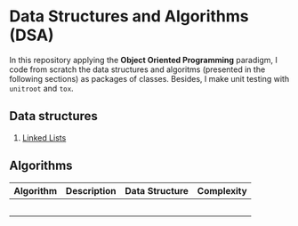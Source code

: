 # Data Structures and Algorithms (DSA)

In this repository applying the **Object Oriented Programming** paradigm, I code from scratch the data structures and algoritms (presented in the following sections) as packages of classes. Besides, I make unit testing with `unitroot` and `tox`.

## Data structures

1. [Linked Lists](src/linkedlist)

## Algorithms

| Algorithm | Description | Data Structure | Complexity |
|-----------|-------------|----------------|------------|
|           |             |                |            |
|           |             |                |            |
|           |             |                |            |
|           |             |                |            |
|           |             |                |            |

